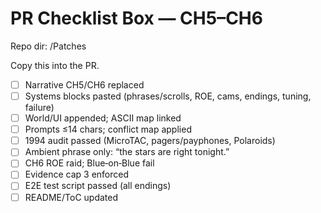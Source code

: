 # PR Checklist Box — CH5–CH6
Repo dir: /Patches

Copy this into the PR.

- [ ] Narrative CH5/CH6 replaced
- [ ] Systems blocks pasted (phrases/scrolls, ROE, cams, endings, tuning, failure)
- [ ] World/UI appended; ASCII map linked
- [ ] Prompts ≤14 chars; conflict map applied
- [ ] 1994 audit passed (MicroTAC, pagers/payphones, Polaroids)
- [ ] Ambient phrase only: “the stars are right tonight.”
- [ ] CH6 ROE raid; Blue‑on‑Blue fail
- [ ] Evidence cap 3 enforced
- [ ] E2E test script passed (all endings)
- [ ] README/ToC updated
